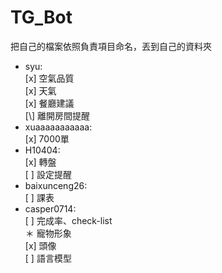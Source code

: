 # TG_Bot

把自己的檔案依照負責項目命名，丟到自己的資料夾

* syu:  
	[x] 空氣品質  
  	[x] 天氣  
  	[x] 餐廳建議  
  	[\\] 離開房間提醒  
* xuaaaaaaaaaaa:  
  	[x] 7000單  
* H10404:  
  	[x] 轉盤  
  	[ ] 設定提醒  
* baixunceng26:  
  	[ ] 課表  
* casper0714:  
  	[ ] 完成率、check-list  
  	＊ 寵物形象  
  		[x] 頭像  
  		[ ] 語言模型  
